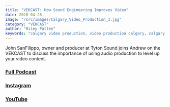 ```yaml
---
title: "VEKCAST: How Sound Engineering Improves Video"
date: 2020-04-28
image: "/src/images/Calgary_Video_Production_3.jpg"
category: "VEKCAST"
author: "Riley Patten"
keywords: "calgary video production, video production calgary, calgary video company"
---
```


John SanFilippo, owner and producer at Tyton Sound joins Andrew on the VEKCAST to discuss the importance of using audio production to level up your video content.

### [Full Podcast](https://anchor.fm/vek-labs)

### [Instagram](https://www.instagram.com/veklabs/)

### [YouTube](https://www.youtube.com/channel/UC_8CmynHCINGSOZftHJGoUQ)
